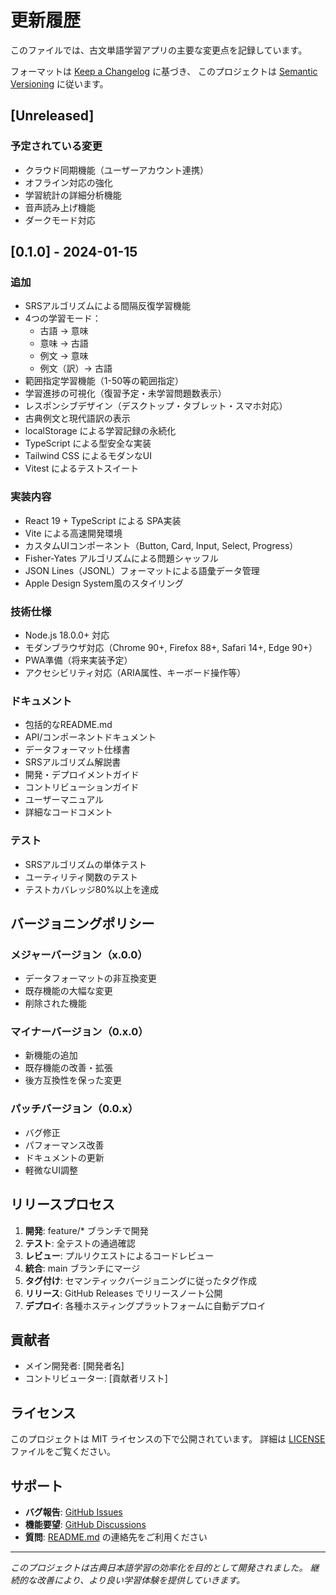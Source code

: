 # 更新履歴

このファイルでは、古文単語学習アプリの主要な変更点を記録しています。

フォーマットは [Keep a Changelog](https://keepachangelog.com/ja/1.0.0/) に基づき、
このプロジェクトは [Semantic Versioning](https://semver.org/lang/ja/) に従います。

## [Unreleased]

### 予定されている変更
- クラウド同期機能（ユーザーアカウント連携）
- オフライン対応の強化
- 学習統計の詳細分析機能
- 音声読み上げ機能
- ダークモード対応

## [0.1.0] - 2024-01-15

### 追加
- SRSアルゴリズムによる間隔反復学習機能
- 4つの学習モード：
  - 古語 → 意味
  - 意味 → 古語
  - 例文 → 意味
  - 例文（訳）→ 古語
- 範囲指定学習機能（1-50等の範囲指定）
- 学習進捗の可視化（復習予定・未学習問題数表示）
- レスポンシブデザイン（デスクトップ・タブレット・スマホ対応）
- 古典例文と現代語訳の表示
- localStorage による学習記録の永続化
- TypeScript による型安全な実装
- Tailwind CSS によるモダンなUI
- Vitest によるテストスイート

### 実装内容
- React 19 + TypeScript による SPA実装
- Vite による高速開発環境
- カスタムUIコンポーネント（Button, Card, Input, Select, Progress）
- Fisher-Yates アルゴリズムによる問題シャッフル
- JSON Lines（JSONL）フォーマットによる語彙データ管理
- Apple Design System風のスタイリング

### 技術仕様
- Node.js 18.0.0+ 対応
- モダンブラウザ対応（Chrome 90+, Firefox 88+, Safari 14+, Edge 90+）
- PWA準備（将来実装予定）
- アクセシビリティ対応（ARIA属性、キーボード操作等）

### ドキュメント
- 包括的なREADME.md
- API/コンポーネントドキュメント
- データフォーマット仕様書
- SRSアルゴリズム解説書
- 開発・デプロイメントガイド
- コントリビューションガイド
- ユーザーマニュアル
- 詳細なコードコメント

### テスト
- SRSアルゴリズムの単体テスト
- ユーティリティ関数のテスト
- テストカバレッジ80%以上を達成

## バージョニングポリシー

### メジャーバージョン（x.0.0）
- データフォーマットの非互換変更
- 既存機能の大幅な変更
- 削除された機能

### マイナーバージョン（0.x.0）
- 新機能の追加
- 既存機能の改善・拡張
- 後方互換性を保った変更

### パッチバージョン（0.0.x）
- バグ修正
- パフォーマンス改善
- ドキュメントの更新
- 軽微なUI調整

## リリースプロセス

1. **開発**: feature/* ブランチで開発
2. **テスト**: 全テストの通過確認
3. **レビュー**: プルリクエストによるコードレビュー
4. **統合**: main ブランチにマージ
5. **タグ付け**: セマンティックバージョニングに従ったタグ作成
6. **リリース**: GitHub Releases でリリースノート公開
7. **デプロイ**: 各種ホスティングプラットフォームに自動デプロイ

## 貢献者

- メイン開発者: [開発者名]
- コントリビューター: [貢献者リスト]

## ライセンス

このプロジェクトは MIT ライセンスの下で公開されています。
詳細は [LICENSE](LICENSE) ファイルをご覧ください。

## サポート

- **バグ報告**: [GitHub Issues](../../issues)
- **機能要望**: [GitHub Discussions](../../discussions)
- **質問**: [README.md](README.md#サポート) の連絡先をご利用ください

---

*このプロジェクトは古典日本語学習の効率化を目的として開発されました。*
*継続的な改善により、より良い学習体験を提供していきます。*